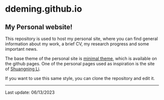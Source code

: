 # ddeming.github.io

## My Personal website! 

This repository is used to host my personal site, where you can find general information about my work, a brief CV, my research progress and some important news.

The base theme of the personal site is [minimal theme](https://pages-themes.github.io/minimal/), which is available on the github pages. One of the personal pages used as inspiration is the site of [Shuangning Li](https://lsn235711.github.io/index.html). 

If you want to use this same style, you can clone the repository and edit it.
___

Last update: 06/13/2023
